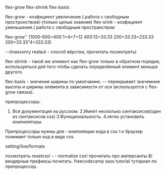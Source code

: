 flex-grow
flex-shrink
flex-basis

flex-grow - коэфициент увеличение.( работа с свободным простронством)-(только целые знаения)
flex-srink - коэфициент уменьшения.( работа с свободным пространством

flex-grow''
(1000-600=400
1+4+7=12
400:12=33.33
200+33.33=233.33
200+33.33"4=333.33)

--(massonry realaut - способ вёрстки, прочитать посмотреть)

flex-shrink - такой же элемент как flex-grow только в обратном порядке, используеться для того чтобы сделать определённый элемент меньше другого.

flex-basis - значение ширины по умолчанию.
-- перекрывает значемние высоты и ширины элемента в зависимости от оси (используется с flex-grow связка).

припроцессоры:
1. Вся документация на русском.
2.Имеет несколько синтаксисов(один из синтаксисов css)
3.Функциональность.
4.легко установить компиляторы.

Препроцессоры нужны для - компиляции кода в css т.к браузер понимает только код в виде css.

setting/live/formats

посмотреть resetcss! - - normalize css!
прочитать про амперсанты &!
вендерные префиксы почитать.
freecodecamp sass tutorial туториал по препроцессор.

